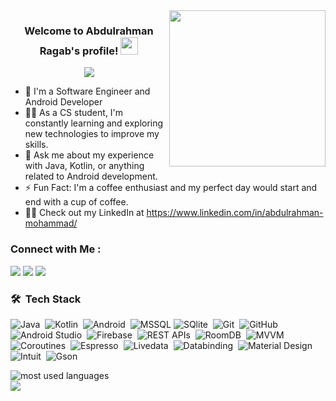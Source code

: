 
<img width="250" align="right" src="https://c.tenor.com/_DOBjnGspYAAAAAM/code-coding.gif">

<h3 align="center">
  Welcome to Abdulrahman Ragab's profile!
  <img src="https://media.giphy.com/media/hvRJCLFzcasrR4ia7z/giphy.gif" width="28">
</h3>

<!-- Typing SVG by DenverCoder1 - https://github.com/DenverCoder1/readme-typing-svg -->
<p align="center">
  <a href="https://github.com/DenverCoder1/readme-typing-svg"><img src="https://readme-typing-svg.herokuapp.com/?lines=Android%20developer;Always%20learning%20new%20things&font=Fira%20Code&center=true&width=440&height=45&color=f75c7e&vCenter=true&size=22"></a>
</p> 

- 🏢 I'm a Software Engineer and Android Developer
- 👨‍💻 As a CS student, I'm constantly learning and exploring new technologies to improve my skills.
- 💬 Ask me about my experience with Java, Kotlin, or anything related to Android development.
- ⚡ Fun Fact: I'm a coffee enthusiast and my perfect day would start and end with a cup of coffee.
- 👨‍💻 Check out my LinkedIn at https://www.linkedin.com/in/abdulrahman-mohammad/


### Connect with Me :

<a href="https://www.linkedin.com/in/abdulrahman-mohammad/" target="_blank"><img src="https://img.shields.io/badge/-Abdulrahman%20Ragab-0077B5?style=for-the-badge&logo=Linkedin&logoColor=white"/></a>
<a href="@boodyherfy" target="_blank"><img src="https://img.shields.io/badge/-Abdulrahman%20Ragab-0077B5?style=for-the-badge&logo=Telegram&logoColor=white"/></a>
<a href="https://www.facebook.com/abdulrahman.mohammad.3323" target="_blank"><img src="https://img.shields.io/badge/-Abdulrahman%20Ragab-0077B5?style=for-the-badge&logo=Facebook&logoColor=white"/></a>
### 🛠 &nbsp;Tech Stack
![Java](https://img.shields.io/badge/-Java-05122A?style=flat&logo=java)&nbsp;
![Kotlin](https://img.shields.io/badge/-Kotlin-05122A?style=flat&logo=kotlin&logoColor=563D7C)&nbsp;
![Android](https://img.shields.io/badge/-Android-05122A?style=flat&logo=Android)&nbsp;
![MSSQL](https://img.shields.io/badge/-MSSQL-05122A?style=flat&logo=mssql)
![SQlite](https://img.shields.io/badge/-SQlite-05122A?style=flat&logo=SQlite&logoColor=339933)&nbsp;
![Git](https://img.shields.io/badge/-Git-05122A?style=flat&logo=git)&nbsp;
![GitHub](https://img.shields.io/badge/-GitHub-05122A?style=flat&logo=github)&nbsp;
![Android Studio](https://img.shields.io/badge/-Android%20Studio-05122A?style=flat&logo=Android-studio&logoColor=2ea043)&nbsp;
![Firebase](https://img.shields.io/badge/-Firebase-05122A?style=flat&logo=Firebase)&nbsp;
![REST APIs](https://img.shields.io/badge/-REST%20APIs-05122A?style=flat&logo=REST%20APIs)&nbsp;
![RoomDB](https://img.shields.io/badge/-RoomDB-05122A?style=flat&logo=RoomDB)&nbsp;
![MVVM](https://img.shields.io/badge/-MVVM%20-05122A?style=flat&logo=MVVM)&nbsp;
![Coroutines](https://img.shields.io/badge/-Coroutines-05122A?style=flat&logo=Coroutines)&nbsp;
![Espresso](https://img.shields.io/badge/-Espresso-05122A?style=flat&logo=Espresso)&nbsp;
![Livedata](https://img.shields.io/badge/-Livedata-05122A?style=flat&logo=Livedata)&nbsp;
![Databinding](https://img.shields.io/badge/-Databinding-05122A?style=flat&logo=Databinding)&nbsp;
![Material Design](https://img.shields.io/badge/-Material%20Design-05122A?style=flat&logo=Material%20Design&logoColor=ecd200)&nbsp;
![Intuit](https://img.shields.io/badge/-Intuit-05122A?style=flat&logo=Intuit)&nbsp;
![Gson](https://img.shields.io/badge/-Gson-05122A?style=flat&logo=Gson)&nbsp;


<img align="left" src="https://github-readme-stats.vercel.app/api/top-langs?username=abdulrahman1890&show_icons=true&locale=en&layout=compact&theme=radical" alt="most used languages" />
<br>
<a href="https://komarev.com/ghpvc/?username=abdulrahman1890&style=for-the-badge">
    <img src="https://komarev.com/ghpvc/?username=abdulrahman1890&style=for-the-badge">
</a>
